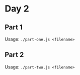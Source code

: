 # Day 2

## Part 1

Usage: `./part-one.js <filename>`

## Part 2

Usage: `./part-two.js <filename>`
